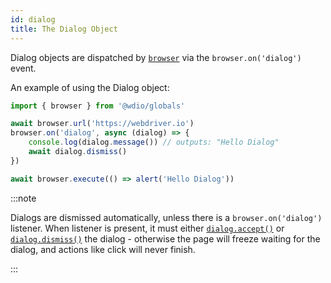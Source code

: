 ```yaml
---
id: dialog
title: The Dialog Object
---
```


Dialog objects are dispatched by [`browser`](browser) via the `browser.on('dialog')` event.

An example of using the Dialog object:

```ts
import { browser } from '@wdio/globals'

await browser.url('https://webdriver.io')
browser.on('dialog', async (dialog) => {
    console.log(dialog.message()) // outputs: "Hello Dialog"
    await dialog.dismiss()
})

await browser.execute(() => alert('Hello Dialog'))
```

:::note

Dialogs are dismissed automatically, unless there is a `browser.on('dialog')` listener. When listener is present, it must either [`dialog.accept()`](/docs/api/dialog/accept) or [`dialog.dismiss()`](/docs/api/dialog/dismiss) the dialog - otherwise the page will freeze waiting for the dialog, and actions like click will never finish.

:::
